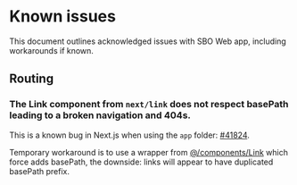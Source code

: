 # Known issues

This document outlines acknowledged issues with SBO Web app, including workarounds if known.

## Routing

### The Link component from `next/link` does not respect basePath leading to a broken navigation and 404s.

This is a known bug in Next.js when using the `app` folder: [#41824](https://github.com/vercel/next.js/issues/41824).

Temporary workaround is to use a wrapper from [@/components/Link](./src/components/Link/index.tsx)
which force adds basePath, the downside: links will appear to have duplicated basePath prefix.
